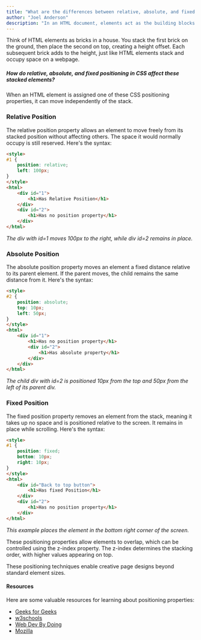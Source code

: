 ```yaml
---
title: "What are the differences between relative, absolute, and fixed positioning?"
author: "Joel Anderson"
description: "In an HTML document, elements act as the building blocks of a web page, stacking on top of each other and occupying space."
---
```


Think of HTML elements as bricks in a house. You stack the first brick on the ground, then place the second on top, creating a height offset. Each subsequent brick adds to the height, just like HTML elements stack and occupy space on a webpage.

##### How do relative, absolute, and fixed positioning in CSS affect these stacked elements?

When an HTML element is assigned one of these CSS positioning properties, it can move independently of the stack.

### Relative Position

The relative position property allows an element to move freely from its stacked position without affecting others. The space it would normally occupy is still reserved. Here's the syntax:

```html
<style>
#1 {
    position: relative;
    left: 100px;
}
</style>
<html>
    <div id="1">
        <h1>Has Relative Position</h1>
    </div>
    <div id="2">
        <h1>Has no position property</h1>
    </div>
</html>
```
_The div with id=1 moves 100px to the right, while div id=2 remains in place._

### Absolute Position

The absolute position property moves an element a fixed distance relative to its parent element. If the parent moves, the child remains the same distance from it. Here's the syntax:

```html
<style>
#2 {
    position: absolute;
    top: 10px;
    left: 50px;
}
</style>
<html>
    <div id="1">
        <h1>Has no position property</h1>
        <div id="2">
            <h1>Has absolute property</h1>
        </div>
    </div>
</html>
```
_The child div with id=2 is positioned 10px from the top and 50px from the left of its parent div._

### Fixed Position

The fixed position property removes an element from the stack, meaning it takes up no space and is positioned relative to the screen. It remains in place while scrolling. Here's the syntax:

```html
<style>
#1 {
    position: fixed;
    bottom: 10px;
    right: 10px;
}
</style>
<html>
    <div id="Back to top button">
        <h1>Has fixed Position</h1>
    </div>
    <div id="2">
        <h1>Has no position property</h1>
    </div>
</html>
```
_This example places the element in the bottom right corner of the screen._

These positioning properties allow elements to overlap, which can be controlled using the z-index property. The z-index determines the stacking order, with higher values appearing on top.

These positioning techniques enable creative page designs beyond standard element sizes.

#### Resources
Here are some valuable resources for learning about positioning properties:

- [Geeks for Geeks](https://www.geeksforgeeks.org/difference-between-relative-and-absolute-position-in-css)
- [w3schools](https://www.w3schools.com/Css/css_positioning.asp)
- [Web Dev By Doing](https://www.webdevbydoing.com/whats-the-difference-between-static-relative-absolute-and-fixed-positioning/)
- [Mozilla](https://developer.mozilla.org/en-US/docs/Web/CSS/position)
